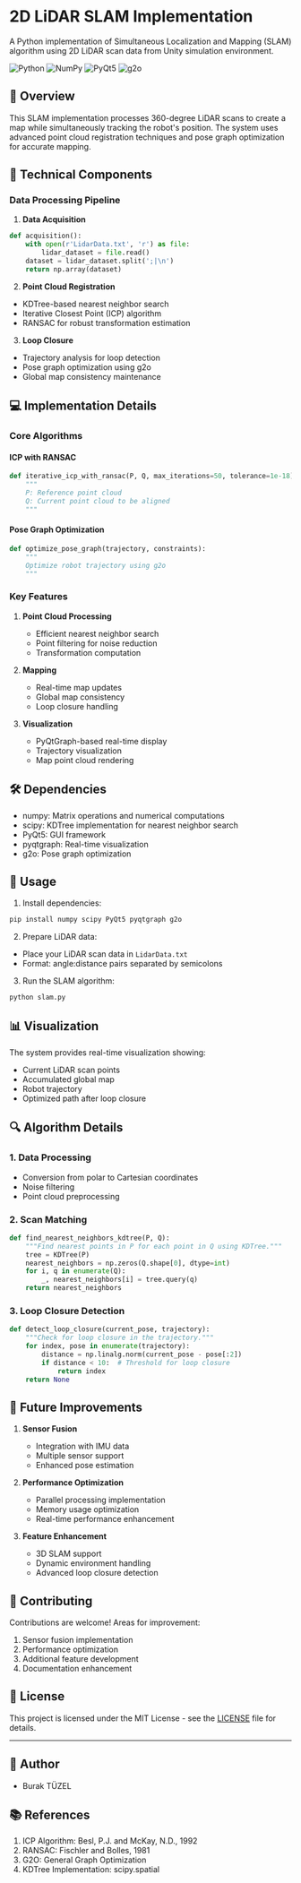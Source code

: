 # 2D LiDAR SLAM Implementation

A Python implementation of Simultaneous Localization and Mapping (SLAM) algorithm using 2D LiDAR scan data from Unity simulation environment.

![Python](https://img.shields.io/badge/Python-3.8+-blue)
![NumPy](https://img.shields.io/badge/NumPy-1.19+-green)
![PyQt5](https://img.shields.io/badge/PyQt5-5.15+-orange)
![g2o](https://img.shields.io/badge/g2o-latest-red)

## 🎯 Overview

This SLAM implementation processes 360-degree LiDAR scans to create a map while simultaneously tracking the robot's position. The system uses advanced point cloud registration techniques and pose graph optimization for accurate mapping.

## 🔧 Technical Components

### Data Processing Pipeline

1. **Data Acquisition**
```python
def acquisition():
    with open(r'LidarData.txt', 'r') as file:
        lidar_dataset = file.read()
    dataset = lidar_dataset.split(';|\n')
    return np.array(dataset)
```

2. **Point Cloud Registration**
- KDTree-based nearest neighbor search
- Iterative Closest Point (ICP) algorithm
- RANSAC for robust transformation estimation

3. **Loop Closure**
- Trajectory analysis for loop detection
- Pose graph optimization using g2o
- Global map consistency maintenance

## 💻 Implementation Details

### Core Algorithms

#### ICP with RANSAC
```python
def iterative_icp_with_ransac(P, Q, max_iterations=50, tolerance=1e-18):
    """
    P: Reference point cloud
    Q: Current point cloud to be aligned
    """
```

#### Pose Graph Optimization
```python
def optimize_pose_graph(trajectory, constraints):
    """
    Optimize robot trajectory using g2o
    """
```

### Key Features

1. **Point Cloud Processing**
   - Efficient nearest neighbor search
   - Point filtering for noise reduction
   - Transformation computation

2. **Mapping**
   - Real-time map updates
   - Global map consistency
   - Loop closure handling

3. **Visualization**
   - PyQtGraph-based real-time display
   - Trajectory visualization
   - Map point cloud rendering

## 🛠️ Dependencies

- numpy: Matrix operations and numerical computations
- scipy: KDTree implementation for nearest neighbor search
- PyQt5: GUI framework
- pyqtgraph: Real-time visualization
- g2o: Pose graph optimization

## 🚀 Usage

1. Install dependencies:
```bash
pip install numpy scipy PyQt5 pyqtgraph g2o
```

2. Prepare LiDAR data:
- Place your LiDAR scan data in `LidarData.txt`
- Format: angle:distance pairs separated by semicolons

3. Run the SLAM algorithm:
```bash
python slam.py
```

## 📊 Visualization

The system provides real-time visualization showing:
- Current LiDAR scan points
- Accumulated global map
- Robot trajectory
- Optimized path after loop closure

## 🔍 Algorithm Details

### 1. Data Processing
- Conversion from polar to Cartesian coordinates
- Noise filtering
- Point cloud preprocessing

### 2. Scan Matching
```python
def find_nearest_neighbors_kdtree(P, Q):
    """Find nearest points in P for each point in Q using KDTree."""
    tree = KDTree(P)
    nearest_neighbors = np.zeros(Q.shape[0], dtype=int)
    for i, q in enumerate(Q):
        _, nearest_neighbors[i] = tree.query(q)
    return nearest_neighbors
```

### 3. Loop Closure Detection
```python
def detect_loop_closure(current_pose, trajectory):
    """Check for loop closure in the trajectory."""
    for index, pose in enumerate(trajectory):
        distance = np.linalg.norm(current_pose - pose[:2])
        if distance < 10:  # Threshold for loop closure
            return index
    return None
```

## 🔄 Future Improvements

1. **Sensor Fusion**
   - Integration with IMU data
   - Multiple sensor support
   - Enhanced pose estimation

2. **Performance Optimization**
   - Parallel processing implementation
   - Memory usage optimization
   - Real-time performance enhancement

3. **Feature Enhancement**
   - 3D SLAM support
   - Dynamic environment handling
   - Advanced loop closure detection

## 🤝 Contributing

Contributions are welcome! Areas for improvement:
1. Sensor fusion implementation
2. Performance optimization
3. Additional feature development
4. Documentation enhancement

## 📝 License

This project is licensed under the MIT License - see the [LICENSE](LICENSE) file for details.

---

## 👥 Author

- Burak TÜZEL

## 📚 References

1. ICP Algorithm: Besl, P.J. and McKay, N.D., 1992
2. RANSAC: Fischler and Bolles, 1981
3. G2O: General Graph Optimization
4. KDTree Implementation: scipy.spatial
